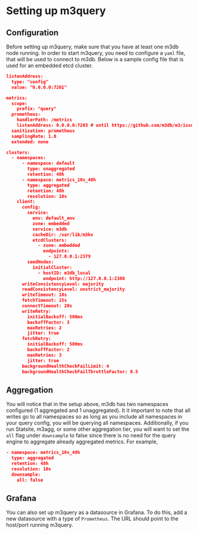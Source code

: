 # Setting up m3query

## Configuration

Before setting up m3query, make sure that you have at least one m3db node running. In order to start m3query, you need to configure a `yaml` file, that will be used to connect to m3db. Below is a sample config file that is used for an embedded etcd cluster.

```json
listenAddress:
  type: "config"
  value: "0.0.0.0:7201"

metrics:
  scope:
    prefix: "query"
  prometheus:
    handlerPath: /metrics
    listenAddress: 0.0.0.0:7203 # until https://github.com/m3db/m3/issues/682 is resolved
  sanitization: prometheus
  samplingRate: 1.0
  extended: none

clusters:
  - namespaces:
      - namespace: default
        type: unaggregated
        retention: 48h
      - namespace: metrics_10s_48h
        type: aggregated
        retention: 48h
        resolution: 10s
    client:
      config:
        service:
          env: default_env
          zone: embedded
          service: m3db
          cacheDir: /var/lib/m3kv
          etcdClusters:
            - zone: embedded
              endpoints:
                - 127.0.0.1:2379
        seedNodes:
          initialCluster:
            - hostID: m3db_local
              endpoint: http://127.0.0.1:2380
      writeConsistencyLevel: majority
      readConsistencyLevel: unstrict_majority
      writeTimeout: 10s
      fetchTimeout: 15s
      connectTimeout: 20s
      writeRetry:
        initialBackoff: 500ms
        backoffFactor: 3
        maxRetries: 2
        jitter: true
      fetchRetry:
        initialBackoff: 500ms
        backoffFactor: 2
        maxRetries: 3
        jitter: true
      backgroundHealthCheckFailLimit: 4
      backgroundHealthCheckFailThrottleFactor: 0.5
```

## Aggregation

You will notice that in the setup above, m3db has two namespaces configured (1 aggregated and 1 unaggregated). It it important to note that all writes go to all namespaces so as long as you include all namespaces in your query config, you will be querying all namespaces. Additionally, if you run Statsite, m3agg, or some other aggregation tier, you will want to set the `all` flag under `downsample` to false since there is no need for the query engine to aggregate already aggregated metrics. For example,

```json
- namespace: metrics_10s_48h
  type: aggregated
  retention: 48h
  resolution: 10s
  downsample:
    all: false
```

## Grafana

You can also set up m3query as a datasource in Grafana. To do this, add a new datasource with a type of `Prometheus`. The URL should point to the host/port running m3query.
